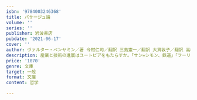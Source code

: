 ```yaml
---
isbn: '9784003246368'
title: パサージュ論
volume: ''
series: ''
publisher: 岩波書店
pubdate: '2021-06-17'
cover: ''
author: ヴァルター・ベンヤミン／著 今村仁司／翻訳 三島憲一／翻訳 大貫敦子／翻訳 高橋順一／翻訳 ほか
description: 産業と技術の進展はユートピアをもたらすか。「サン=シモン、鉄道」「フーリエ」「マルクス」等の項目を収録。(全五冊)
price: '1070'
genre: 文庫
target: 一般
format: 文庫
content: 哲学

---
```

